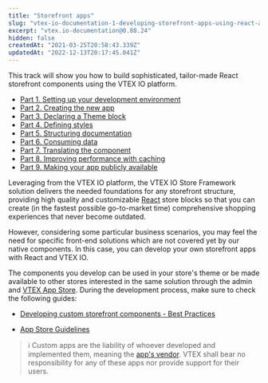 ```yaml
---
title: "Storefront apps"
slug: "vtex-io-documentation-1-developing-storefront-apps-using-react-and-vtex-io"
excerpt: "vtex.io-documentation@0.88.24"
hidden: false
createdAt: "2021-03-25T20:58:43.339Z"
updatedAt: "2022-12-13T20:17:45.041Z"
---
```

This track will show you how to build sophisticated, tailor-made React storefront components using the VTEX IO platform.

- [Part 1. Setting up your development environment](https://developers.vtex.com/vtex-developer-docs/docs/vtex-io-documentation-2-basic-development-setup-in-vtex-io)
- [Part 2. Creating the new app](https://developers.vtex.com/vtex-developer-docs/docs/vtex-io-documentation-3-creating-the-new-app)
- [Part 3. Declaring a Theme block](https://developers.vtex.com/vtex-developer-docs/docs/vtex-io-documentation-4-declaring-a-theme-block)
- [Part 4. Defining styles](https://developers.vtex.com/vtex-developer-docs/docs/vtex-io-documentation-5-defining-styles)
- [Part 5. Structuring documentation](https://developers.vtex.com/vtex-developer-docs/docs/vtex-io-documentation-6-structuring-documentation)
- [Part 6. Consuming data](https://developers.vtex.com/vtex-developer-docs/docs/vtex-io-documentation-7-consuming-data)
- [Part 7. Translating the component](https://developers.vtex.com/vtex-developer-docs/docs/vtex-io-documentation-8-translating-the-component)
- [Part 8. Improving performance with caching](https://developers.vtex.com/vtex-developer-docs/docs/vtex-io-documentation-9-improving-performance-with-caching)
- [Part 9. Making your app publicly available](https://developers.vtex.com/vtex-developer-docs/docs/vtex-io-documentation-10-making-your-app-publicly-available)

Leveraging from the VTEX IO platform, the VTEX IO Store Framework solution delivers the needed foundations for any storefront structure, providing high quality and customizable [React](https://reactjs.org/) store blocks so that you can create (in the fastest possible go-to-market time) comprehensive shopping experiences that never become outdated.

However, considering some particular business scenarios, you may feel the need for specific front-end solutions which are not covered yet by our native components. In this case, you can develop your own storefront apps with React and VTEX IO.

The components you develop can be used in your store's theme or be made available to other stores interested in the same solution through the admin and [VTEX App Store](https://apps.vtex.com/). During the development process, make sure to check the following guides:

- [Developing custom storefront components - Best Practices](https://developers.vtex.com/vtex-developer-docs/docs/vtex-io-documentation-developing-custom-storefront-components)

- [App Store Guidelines](https://developers.vtex.com/vtex-developer-docs/docs/vtex-io-documentation-homologation-requirements-for-vtex-app-store)

> ℹ️  Custom apps are the liability of whoever developed and implemented them, meaning the [app's vendor](https://developers.vtex.com/vtex-developer-docs/docs/manifest#vendor). VTEX shall bear no responsibility for any of these apps nor provide support for their users.
